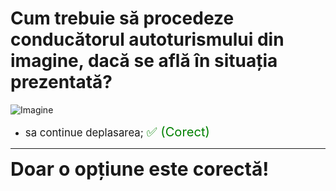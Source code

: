 # Cum trebuie să procedeze conducătorul autoturismului din imagine, dacă se află în situația prezentată?

![Imagine](https://www.arr-atestate.ro/upload/img/questions/img/cum-trebuie-sa-procedeze-conducatorul-autoturismului-din-imagine-daca-se-afla-in-situatia-prezentata.jpg)

- <span style="font-size: larger;">sa continue deplasarea; <span style="color: green; font-size: larger;">✅ (Corect)</span></span>

---

<span style="font-size: 30px; font-weight: bold;">**Doar o opțiune este corectă!**</span>